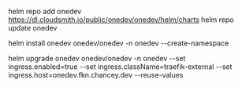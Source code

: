 helm repo add onedev https://dl.cloudsmith.io/public/onedev/onedev/helm/charts
helm repo update onedev

helm install onedev onedev/onedev -n onedev --create-namespace

helm upgrade onedev onedev/onedev -n onedev --set ingress.enabled=true --set ingress.className=traefik-external --set ingress.host=onedev.fkn.chancey.dev --reuse-values


